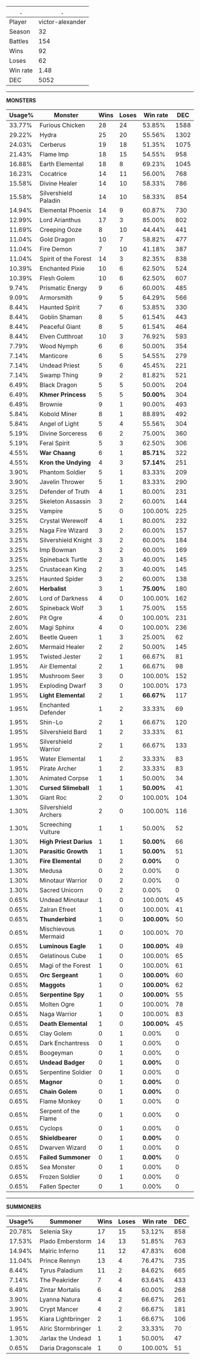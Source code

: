 .|.
|-|-
Player|victor-alexander
Season|32
Battles|154
Wins|92
Loses|62
Win rate|1.48
DEC|5052

---
**MONSTERS**

Usage%|Monster|Wins|Loses|Win rate|DEC|
-|-|-|-|-|-|
33.77%|Furious Chicken|28|24|53.85%|1588|
29.22%|Hydra|25|20|55.56%|1302|
24.03%|Cerberus|19|18|51.35%|1075|
21.43%|Flame Imp|18|15|54.55%|958|
16.88%|Earth Elemental|18|8|69.23%|1045|
16.23%|Cocatrice|14|11|56.00%|768|
15.58%|Divine Healer|14|10|58.33%|786|
15.58%|Silvershield Paladin|14|10|58.33%|854|
14.94%|Elemental Phoenix|14|9|60.87%|730|
12.99%|Lord Arianthus|17|3|85.00%|802|
11.69%|Creeping Ooze|8|10|44.44%|441|
11.04%|Gold Dragon|10|7|58.82%|477|
11.04%|Fire Demon|7|10|41.18%|387|
11.04%|Spirit of the Forest|14|3|82.35%|838|
10.39%|Enchanted Pixie|10|6|62.50%|524|
10.39%|Flesh Golem|10|6|62.50%|607|
9.74%|Prismatic Energy|9|6|60.00%|485|
9.09%|Armorsmith|9|5|64.29%|566|
8.44%|Haunted Spirit|7|6|53.85%|330|
8.44%|Goblin Shaman|8|5|61.54%|443|
8.44%|Peaceful Giant|8|5|61.54%|464|
8.44%|Elven Cutthroat|10|3|76.92%|593|
7.79%|Wood Nymph|6|6|50.00%|354|
7.14%|Manticore|6|5|54.55%|279|
7.14%|Undead Priest|5|6|45.45%|221|
7.14%|Swamp Thing|9|2|81.82%|521|
6.49%|Black Dragon|5|5|50.00%|204|
6.49%|**Khmer Princess**|5|5|**50.00%**|304|
6.49%|Brownie|9|1|90.00%|493|
5.84%|Kobold Miner|8|1|88.89%|492|
5.84%|Angel of Light|5|4|55.56%|304|
5.19%|Divine Sorceress|6|2|75.00%|360|
5.19%|Feral Spirit|5|3|62.50%|306|
4.55%|**War Chaang**|6|1|**85.71%**|322|
4.55%|**Kron the Undying**|4|3|**57.14%**|251|
3.90%|Phantom Soldier|5|1|83.33%|209|
3.90%|Javelin Thrower|5|1|83.33%|290|
3.25%|Defender of Truth|4|1|80.00%|231|
3.25%|Skeleton Assassin|3|2|60.00%|144|
3.25%|Vampire|5|0|100.00%|225|
3.25%|Crystal Werewolf|4|1|80.00%|232|
3.25%|Naga Fire Wizard|3|2|60.00%|157|
3.25%|Silvershield Knight|3|2|60.00%|184|
3.25%|Imp Bowman|3|2|60.00%|169|
3.25%|Spineback Turtle|2|3|40.00%|145|
3.25%|Crustacean King|2|3|40.00%|145|
3.25%|Haunted Spider|3|2|60.00%|138|
2.60%|**Herbalist**|3|1|**75.00%**|180|
2.60%|Lord of Darkness|4|0|100.00%|162|
2.60%|Spineback Wolf|3|1|75.00%|155|
2.60%|Pit Ogre|4|0|100.00%|231|
2.60%|Magi Sphinx|4|0|100.00%|236|
2.60%|Beetle Queen|1|3|25.00%|62|
2.60%|Mermaid Healer|2|2|50.00%|145|
1.95%|Twisted Jester|2|1|66.67%|81|
1.95%|Air Elemental|2|1|66.67%|98|
1.95%|Mushroom Seer|3|0|100.00%|152|
1.95%|Exploding Dwarf|3|0|100.00%|173|
1.95%|**Light Elemental**|2|1|**66.67%**|117|
1.95%|Enchanted Defender|1|2|33.33%|69|
1.95%|Shin-Lo|2|1|66.67%|120|
1.95%|Silvershield Bard|1|2|33.33%|61|
1.95%|Silvershield Warrior|2|1|66.67%|133|
1.95%|Water Elemental|1|2|33.33%|83|
1.95%|Pirate Archer|1|2|33.33%|83|
1.30%|Animated Corpse|1|1|50.00%|34|
1.30%|**Cursed Slimeball**|1|1|**50.00%**|41|
1.30%|Giant Roc|2|0|100.00%|104|
1.30%|Silvershield Archers|2|0|100.00%|116|
1.30%|Screeching Vulture|1|1|50.00%|52|
1.30%|**High Priest Darius**|1|1|**50.00%**|66|
1.30%|**Parasitic Growth**|1|1|**50.00%**|51|
1.30%|**Fire Elemental**|0|2|**0.00%**|0|
1.30%|Medusa|0|2|0.00%|0|
1.30%|Minotaur Warrior|0|2|0.00%|0|
1.30%|Sacred Unicorn|0|2|0.00%|0|
0.65%|Undead Minotaur|1|0|100.00%|45|
0.65%|Zalran Efreet|1|0|100.00%|41|
0.65%|**Thunderbird**|1|0|**100.00%**|50|
0.65%|Mischievous Mermaid|1|0|100.00%|70|
0.65%|**Luminous Eagle**|1|0|**100.00%**|49|
0.65%|Gelatinous Cube|1|0|100.00%|65|
0.65%|Magi of the Forest|1|0|100.00%|61|
0.65%|**Orc Sergeant**|1|0|**100.00%**|60|
0.65%|**Maggots**|1|0|**100.00%**|62|
0.65%|**Serpentine Spy**|1|0|**100.00%**|55|
0.65%|Molten Ogre|1|0|100.00%|78|
0.65%|Naga Warrior|1|0|100.00%|83|
0.65%|**Death Elemental**|1|0|**100.00%**|45|
0.65%|Clay Golem|0|1|0.00%|0|
0.65%|Dark Enchantress|0|1|0.00%|0|
0.65%|Boogeyman|0|1|0.00%|0|
0.65%|**Undead Badger**|0|1|**0.00%**|0|
0.65%|Serpentine Soldier|0|1|0.00%|0|
0.65%|**Magnor**|0|1|**0.00%**|0|
0.65%|**Chain Golem**|0|1|**0.00%**|0|
0.65%|Flame Monkey|0|1|0.00%|0|
0.65%|Serpent of the Flame|0|1|0.00%|0|
0.65%|Cyclops|0|1|0.00%|0|
0.65%|**Shieldbearer**|0|1|**0.00%**|0|
0.65%|Dwarven Wizard|0|1|0.00%|0|
0.65%|**Failed Summoner**|0|1|**0.00%**|0|
0.65%|Sea Monster|0|1|0.00%|0|
0.65%|Frozen Soldier|0|1|0.00%|0|
0.65%|Fallen Specter|0|1|0.00%|0|

---
**SUMMONERS**

Usage%|Summoner|Wins|Loses|Win rate|DEC|
-|-|-|-|-|-|
20.78%|Selenia Sky|17|15|53.12%|858|
17.53%|Plado Emberstorm|14|13|51.85%|763|
14.94%|Malric Inferno|11|12|47.83%|608|
11.04%|Prince Rennyn|13|4|76.47%|735|
8.44%|Tyrus Paladium|11|2|84.62%|665|
7.14%|The Peakrider|7|4|63.64%|433|
6.49%|Zintar Mortalis|6|4|60.00%|268|
3.90%|Lyanna Natura|4|2|66.67%|261|
3.90%|Crypt Mancer|4|2|66.67%|181|
1.95%|Kiara Lightbringer|2|1|66.67%|106|
1.95%|Alric Stormbringer|1|2|33.33%|70|
1.30%|Jarlax the Undead|1|1|50.00%|47|
0.65%|Daria Dragonscale|1|0|100.00%|51|
